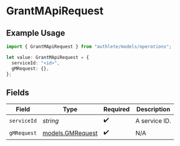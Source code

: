 # GrantMApiRequest

## Example Usage

```typescript
import { GrantMApiRequest } from "authlete/models/operations";

let value: GrantMApiRequest = {
  serviceId: "<id>",
  gMRequest: {},
};
```

## Fields

| Field                                         | Type                                          | Required                                      | Description                                   |
| --------------------------------------------- | --------------------------------------------- | --------------------------------------------- | --------------------------------------------- |
| `serviceId`                                   | *string*                                      | :heavy_check_mark:                            | A service ID.                                 |
| `gMRequest`                                   | [models.GMRequest](../../models/gmrequest.md) | :heavy_check_mark:                            | N/A                                           |